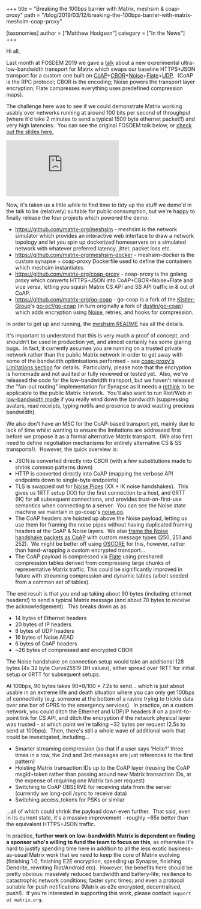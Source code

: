 +++
title = "Breaking the 100bps barrier with Matrix, meshsim & coap-proxy"
path = "/blog/2019/03/12/breaking-the-100bps-barrier-with-matrix-meshsim-coap-proxy"

[taxonomies]
author = ["Matthew Hodgson"]
category = ["In the News"]
+++

Hi all,

Last month at FOSDEM 2019 we gave a <a href="https://fosdem.org/2019/schedule/event/matrix/">talk</a> about a new experimental ultra-low-bandwidth transport for Matrix which swaps our baseline HTTPS+JSON transport for a custom one built on <a href="https://tools.ietf.org/html/rfc7252">CoAP</a>+<a href="https://tools.ietf.org/html/rfc7049">CBOR</a>+<a href="https://noiseprotocol.org">Noise</a>+<a href="https://golang.org/pkg/compress/flate/">Flate</a>+<a href="https://tools.ietf.org/rfc/rfc768.txt">UDP</a>.  (CoAP is the RPC protocol; CBOR is the encoding; Noise powers the transport layer encryption; Flate compresses everything uses predefined compression maps).

The challenge here was to see if we could demonstrate Matrix working usably over networks running at around 100 bits per second of throughput (where it'd take 2 minutes to send a typical 1500 byte ethernet packet!!) and very high latencies.  You can see the original FOSDEM talk below, or <a href="/blog/wp-content/uploads/2019/02/2019-02-03-FOSDEM-Low-Bandwidth.pdf">check out the slides here.</a>

<iframe src="https://www.youtube.com/embed/DZBvy4abB1o"frameBorder="0" allowFullScreen="allowfullscreen"></iframe>

Now, it's taken us a little while to find time to tidy up the stuff we demo'd in the talk to be (relatively) suitable for public consumption, but we're happy to finally release the four projects which powered the demo:
<ul>
 	<li><a href="https://github.com/matrix-org/meshsim">https://github.com/matrix-org/meshsim</a> - meshsim is the network simulator which provides an interactive web interface to draw a network topology and let you spin up dockerized homeservers on a simulated network with whatever preferred latency, jitter, packet loss etc.</li>
 	<li><a href="https://github.com/matrix-org/meshsim-docker">https://github.com/matrix-org/meshsim-docker</a> - meshsim-docker is the custom synapse + coap-proxy Dockerfile used to define the containers which meshsim instantiates</li>
 	<li><a href="https://github.com/matrix-org/coap-proxy">https://github.com/matrix-org/coap-proxy</a> - coap-proxy is the golang proxy which converts HTTPS+JSON into CoAP+CBOR+Noise+Flate and vice versa, letting you squish Matrix CS API and SS API traffic in & out of CoAP.</li>
 	<li><a href="https://github.com/matrix-org/go-coap">https://github.com/matrix-org/go-coap</a> - go-coap is a fork of the <a href="https://github.com/Kistler-Group">Kistler-Group</a>'s <a href="https://github.com/go-ocf/go-coap">go-ocf/go-coap</a> (in turn originally a fork of <a href="https://github.com/dustin/go-coap">dustin/go-coap</a>) which adds encryption using <a href="https://noiseprotocol.org">Noise</a>, retries, and hooks for compression.</li>
</ul>
In order to get up and running, the <a href="https://github.com/matrix-org/meshsim/blob/master/README.md">meshsim README</a> has all the details.

It's important to understand that this is very much a proof of concept, and shouldn't be used in production yet, and almost certainly has some glaring bugs.  In fact, it currently assumes you are running on a trusted private network rather than the public Matrix network in order to get away with some of the bandwidth optimisations performed - see <a href="https://github.com/matrix-org/coap-proxy#limitations">coap-proxy's Limitations section</a> for details.  Particularly, please note that the encryption is homemade and not audited or fully reviewed or tested yet.  Also, we've released the code for the low-bandwidth transport, but we haven't released the "fan-out routing" implementation for Synapse as it needs a <a href="https://yggdrasil-network.github.io/">rethink</a> to be applicable to the public Matrix network.  You'll also want to run Riot/Web in <a href="https://github.com/matrix-org/matrix-react-sdk/pull/2598">low-bandwidth mode</a> if you really wind down the bandwidth (suppressing avatars, read receipts, typing notifs and presence to avoid wasting precious bandwidth).

We also don't have an MSC for the CoAP-based transport yet, mainly due to lack of time whilst wanting to ensure the limitations are addressed first before we propose it as a formal alternative Matrix transport.  (We also first need to define negotiation mechanisms for entirely alternative CS & SS transports!).  However, the quick overview is:
<ul>
 	<li>JSON is converted directly into CBOR (with a few substitutions made to shrink common patterns down)</li>
 	<li>HTTP is converted directly into CoAP (mapping the verbose API endpoints down to single-byte endpoints)</li>
 	<li>TLS is swapped out for <a href="https://noiseprotocol.org/noise.html#noise-pipes">Noise Pipes</a> (XX + IK noise handshakes).  This gives us 1RTT setup (XX) for the first connection to a host, and 0RTT (IK) for all subsequent connections, and provides trust-on-first-use semantics when connecting to a server.  You can see the Noise state machine we maintain in go-coap's <a href="https://github.com/matrix-org/go-coap/blob/master/noise.go">noise.go</a>.</li>
 	<li>The CoAP headers are hoisted up above the Noise payload, letting us use them for framing the noise pipes without having duplicated framing headers at the CoAP & Noise layers.  We also <a href="https://github.com/matrix-org/go-coap/blob/e156f6bb5d3c728040ceffd09685610128d3c63c/conn.go#L340-L371">frame the Noise handshake packets as CoAP</a> with custom message types (250, 251 and 252).  We might be better off using <a href="https://github.com/core-wg/oscoap">OSCORE</a> for this, however, rather than hand-wrapping a custom encrypted transport...</li>
 	<li>The CoAP payload is compressed via <a href="https://golang.org/pkg/compress/flate/">Flate</a> using preshared compression tables derived from compressing large chunks of representative Matrix traffic. This could be significantly improved in future with streaming compression and dynamic tables (albeit seeded from a common set of tables).</li>
</ul>
The end result is that you end up taking about 90 bytes (including ethernet headers!) to send a typical Matrix message (and about 70 bytes to receive the acknowledgement).  This breaks down as as:
<ul>
 	<li>14 bytes of Ethernet headers</li>
 	<li>20 bytes of IP headers</li>
 	<li>8 bytes of UDP headers</li>
 	<li>16 bytes of Noise AEAD</li>
 	<li>6 bytes of CoAP headers</li>
 	<li>~26 bytes of compressed and encrypted CBOR</li>
</ul>
The Noise handshake on connection setup would take an additional 128 bytes (4x 32 byte Curve25519 DH values), either spread over 1RTT for initial setup or 0RTT for subsequent setups.

At 100bps, 90 bytes takes 90*8/100 = 7.2s to send... which is just about usable in an extreme life and death situation where you can only get 100bps of connectivity (e.g. someone at the bottom of a ravine trying to trickle data over one bar of GPRS to the emergency services).  In practice, on a custom network, you could ditch the Ethernet and UDP/IP headers if on a point-to-point link for CS API, and ditch the encryption if the network physical layer was trusted - at which point we're talking ~32 bytes per request (2.5s to send at 100bps).  Then, there's still a whole wave of additional work that could be investigated, including...
<ul>
 	<li>Smarter streaming compression (so that if a user says 'Hello?' three times in a row, the 2nd and 3rd messages are just references to the first pattern)</li>
 	<li>Hoisting Matrix transaction IDs up to the CoAP layer (reusing the CoAP msgId+token rather than passing around new Matrix transaction IDs, at the expense of requiring one Matrix txn per request)</li>
 	<li>Switching to CoAP OBSERVE for receiving data from the server (currently we long-poll /sync to receive data)</li>
 	<li>Switching access_tokens for PSKs or similar</li>
</ul>
...all of which could shrink the payload down even further.  That said, even in its current state, it's a massive improvement - roughly ~65x better than the equivalent HTTPS+JSON traffic.

In practice, <strong>further work on low-bandwidth Matrix is dependent on finding a sponsor who's willing to fund the team to focus on this</strong>, as otherwise it's hard to justify spending time here in addition to all the less exotic business-as-usual Matrix work that we need to keep the core of Matrix evolving (finishing 1.0, finishing E2E encryption, speeding up Synapse, finishing Dendrite, rewriting Riot/Android etc).  However, the benefits here should be pretty obvious: massively reduced bandwidth and battery-life; resilience to catastrophic network conditions; faster sync times; and even a protocol suitable for push notifications (Matrix as e2e encrypted, decentralised, push!).  If you're interested in supporting this work, please contact <code>support at matrix.org</code>.
